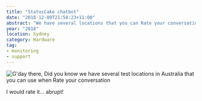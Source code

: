 ```yaml
---
title: "StatusCake chatbot"
date: "2018-12-09T21:58:23+11:00"
abstract: "We have several locations that you can Rate your conversation!"
year: "2018"
location: Sydney
category: Hardware
tag:
- monitoring
- support
---
```

<p><img src="https://rubenerd.com/files/2018/screenie-statuscake.png" alt="G'day there, Did you know we have several test locations in Australia that you can use when Rate your conversation" style="" /></p> 

I would rate it... abrupt!

